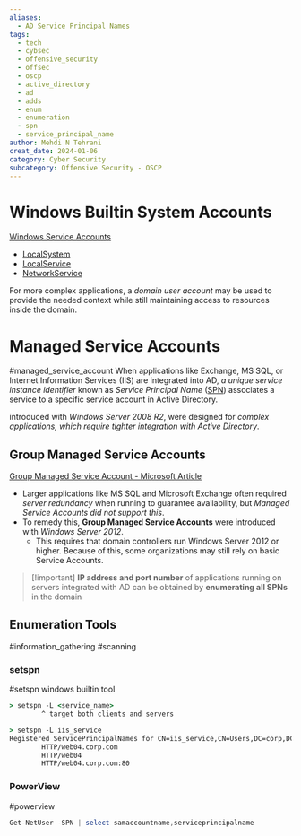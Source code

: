 ```yaml
---
aliases:
  - AD Service Principal Names
tags:
  - tech
  - cybsec
  - offensive_security
  - offsec
  - oscp
  - active_directory
  - ad
  - adds
  - enum
  - enumeration
  - spn
  - service_principal_name
author: Mehdi N Tehrani
creat_date: 2024-01-06
category: Cyber Security
subcategory: Offensive Security - OSCP
---
```


# Windows Builtin System Accounts
[Windows Service Accounts](https://learn.microsoft.com/en-us/azure/active-directory/fundamentals/service-accounts-on-premises)
- [LocalSystem](https://learn.microsoft.com/en-us/windows/win32/services/localsystem-account)
- [LocalService](https://learn.microsoft.com/en-us/windows/win32/services/localservice-account)
- [NetworkService](https://learn.microsoft.com/en-us/windows/win32/services/networkservice-account)

For more complex applications, a *domain user account* may be used to provide the needed context while still maintaining access to resources inside the domain.

# Managed Service Accounts
#managed_service_account
When applications like Exchange, MS SQL, or Internet Information Services (IIS) are integrated into AD, *a unique service instance identifier* known as *Service Principal Name* ([SPN](https://learn.microsoft.com/en-us/windows/win32/ad/service-principal-names)) associates a service to a specific service account in Active Directory.

introduced with *Windows Server 2008 R2*, were designed for *complex applications, which require tighter integration with Active Directory*.

## Group Managed Service Accounts
[Group Managed Service Account - Microsoft Article](https://learn.microsoft.com/en-us/windows-server/security/group-managed-service-accounts/group-managed-service-accounts-overview)

- Larger applications like MS SQL and Microsoft Exchange often required *server redundancy* when running to guarantee availability, but *Managed Service Accounts did not support this*. 
- To remedy this, **Group Managed Service Accounts** were introduced with *Windows Server 2012*. 
	- This requires that domain controllers run Windows Server 2012 or higher. Because of this, some organizations may still rely on basic Service Accounts.


> [!important] **IP address and port number** of applications running on servers integrated with AD can be obtained by **enumerating all SPNs** in the domain


## Enumeration Tools
#information_gathering #scanning
### setspn
#setspn
windows builtin tool

```cmd
> setspn -L <service_name>
        ^ target both clients and servers

> setspn -L iis_service
Registered ServicePrincipalNames for CN=iis_service,CN=Users,DC=corp,DC=com:
        HTTP/web04.corp.com
        HTTP/web04
        HTTP/web04.corp.com:80
```

### PowerView
#powerview 
```powershell
Get-NetUser -SPN | select samaccountname,serviceprincipalname
```

